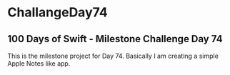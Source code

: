# ChallangeDay74
## 100 Days of Swift - Milestone Challenge Day 74

This is the milestone project for Day 74.  Basically I am creating a simple Apple Notes like app.
